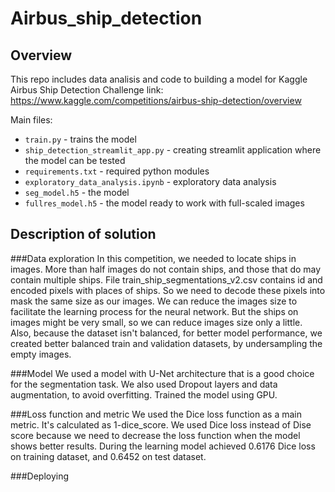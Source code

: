# Airbus_ship_detection

## Overview
This repo includes data analisis and code to building a model for Kaggle Airbus Ship Detection Challenge
link: https://www.kaggle.com/competitions/airbus-ship-detection/overview

Main files:
 * `train.py` - trains the model
 * `ship_detection_streamlit_app.py` - creating streamlit application where the model can be tested
 * `requirements.txt` - required python modules
 * `exploratory_data_analysis.ipynb` - exploratory data analysis
 * `seg_model.h5` - the model
 * `fullres_model.h5` - the model ready to work with full-scaled images

## Description of solution
###Data exploration
In this competition, we needed to locate ships in images. More than half images do not contain ships, and those that do may contain multiple ships.
File train_ship_segmentations_v2.csv contains id and encoded pixels with places of ships. So we need to decode these pixels into mask the same size as our images.
We can reduce the images size to facilitate the learning process for the neural network. But the ships on images might be very small, so we can reduce images size only a little.
Also, because the dataset isn't balanced, for better model performance, we created better balanced train and validation datasets, by undersampling the empty images.

###Model
We used a model with U-Net architecture that is a good choice for the segmentation task.
We also used Dropout layers and data augmentation, to avoid overfitting.
Trained the model using GPU.

###Loss function and metric
We used the Dice loss function as a main metric. It's calculated as 1-dice_score. We used Dice loss instead of Dise score because we need to decrease the loss function when the model shows better results.
During the learning model achieved 0.6176 Dice loss on training dataset, and 0.6452 on test dataset.

###Deploying




